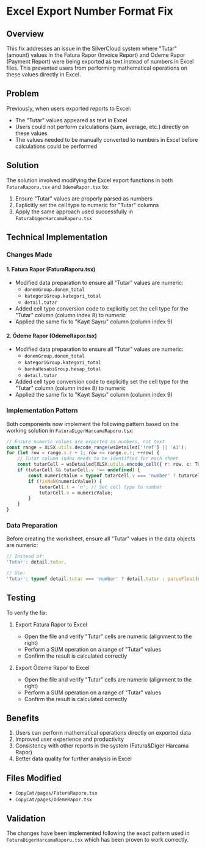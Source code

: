 # Excel Export Number Format Fix

## Overview
This fix addresses an issue in the SilverCloud system where "Tutar" (amount) values in the Fatura Rapor (Invoice Report) and Odeme Rapor (Payment Report) were being exported as text instead of numbers in Excel files. This prevented users from performing mathematical operations on these values directly in Excel.

## Problem
Previously, when users exported reports to Excel:
- The "Tutar" values appeared as text in Excel
- Users could not perform calculations (sum, average, etc.) directly on these values
- The values needed to be manually converted to numbers in Excel before calculations could be performed

## Solution
The solution involved modifying the Excel export functions in both `FaturaRaporu.tsx` and `OdemeRapor.tsx` to:
1. Ensure "Tutar" values are properly parsed as numbers
2. Explicitly set the cell type to numeric for "Tutar" columns
3. Apply the same approach used successfully in `FaturaDigerHarcamaRaporu.tsx`

## Technical Implementation

### Changes Made

#### 1. Fatura Rapor (FaturaRaporu.tsx)
- Modified data preparation to ensure all "Tutar" values are numeric:
  - `donemGroup.donem_total`
  - `kategoriGroup.kategori_total`
  - `detail.tutar`
- Added cell type conversion code to explicitly set the cell type for the "Tutar" column (column index 8) to numeric
- Applied the same fix to "Kayıt Sayısı" column (column index 9)

#### 2. Ödeme Rapor (OdemeRapor.tsx)
- Modified data preparation to ensure all "Tutar" values are numeric:
  - `donemGroup.donem_total`
  - `kategoriGroup.kategori_total`
  - `bankaHesabiGroup.hesap_total`
  - `detail.tutar`
- Added cell type conversion code to explicitly set the cell type for the "Tutar" column (column index 8) to numeric
- Applied the same fix to "Kayıt Sayısı" column (column index 9)

### Implementation Pattern
Both components now implement the following pattern based on the working solution in `FaturaDigerHarcamaRaporu.tsx`:

```typescript
// Ensure numeric values are exported as numbers, not text
const range = XLSX.utils.decode_range(wsDetailed['!ref'] || 'A1');
for (let row = range.s.r + 1; row <= range.e.r; ++row) {
    // Tutar column index needs to be identified for each sheet
    const tutarCell = wsDetailed[XLSX.utils.encode_cell({ r: row, c: TUTAR_COLUMN_INDEX })];
    if (tutarCell && tutarCell.v !== undefined) {
        const numericValue = typeof tutarCell.v === 'number' ? tutarCell.v : parseFloat(tutarCell.v);
        if (!isNaN(numericValue)) {
            tutarCell.t = 'n'; // Set cell type to number
            tutarCell.v = numericValue;
        }
    }
}
```

### Data Preparation
Before creating the worksheet, ensure all "Tutar" values in the data objects are numeric:

```typescript
// Instead of:
'Tutar': detail.tutar,

// Use:
'Tutar': typeof detail.tutar === 'number' ? detail.tutar : parseFloat(detail.tutar) || 0,
```

## Testing
To verify the fix:
1. Export Fatura Rapor to Excel
   - Open the file and verify "Tutar" cells are numeric (alignment to the right)
   - Perform a SUM operation on a range of "Tutar" values
   - Confirm the result is calculated correctly

2. Export Ödeme Rapor to Excel
   - Open the file and verify "Tutar" cells are numeric (alignment to the right)
   - Perform a SUM operation on a range of "Tutar" values
   - Confirm the result is calculated correctly

## Benefits
1. Users can perform mathematical operations directly on exported data
2. Improved user experience and productivity
3. Consistency with other reports in the system (Fatura&Diger Harcama Rapor)
4. Better data quality for further analysis in Excel

## Files Modified
- `CopyCat/pages/FaturaRaporu.tsx`
- `CopyCat/pages/OdemeRapor.tsx`

## Validation
The changes have been implemented following the exact pattern used in `FaturaDigerHarcamaRaporu.tsx` which has been proven to work correctly.